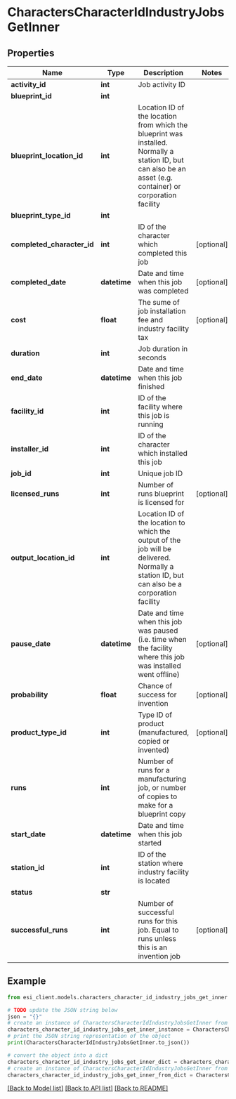 # CharactersCharacterIdIndustryJobsGetInner


## Properties

Name | Type | Description | Notes
------------ | ------------- | ------------- | -------------
**activity_id** | **int** | Job activity ID | 
**blueprint_id** | **int** |  | 
**blueprint_location_id** | **int** | Location ID of the location from which the blueprint was installed. Normally a station ID, but can also be an asset (e.g. container) or corporation facility | 
**blueprint_type_id** | **int** |  | 
**completed_character_id** | **int** | ID of the character which completed this job | [optional] 
**completed_date** | **datetime** | Date and time when this job was completed | [optional] 
**cost** | **float** | The sume of job installation fee and industry facility tax | [optional] 
**duration** | **int** | Job duration in seconds | 
**end_date** | **datetime** | Date and time when this job finished | 
**facility_id** | **int** | ID of the facility where this job is running | 
**installer_id** | **int** | ID of the character which installed this job | 
**job_id** | **int** | Unique job ID | 
**licensed_runs** | **int** | Number of runs blueprint is licensed for | [optional] 
**output_location_id** | **int** | Location ID of the location to which the output of the job will be delivered. Normally a station ID, but can also be a corporation facility | 
**pause_date** | **datetime** | Date and time when this job was paused (i.e. time when the facility where this job was installed went offline) | [optional] 
**probability** | **float** | Chance of success for invention | [optional] 
**product_type_id** | **int** | Type ID of product (manufactured, copied or invented) | [optional] 
**runs** | **int** | Number of runs for a manufacturing job, or number of copies to make for a blueprint copy | 
**start_date** | **datetime** | Date and time when this job started | 
**station_id** | **int** | ID of the station where industry facility is located | 
**status** | **str** |  | 
**successful_runs** | **int** | Number of successful runs for this job. Equal to runs unless this is an invention job | [optional] 

## Example

```python
from esi_client.models.characters_character_id_industry_jobs_get_inner import CharactersCharacterIdIndustryJobsGetInner

# TODO update the JSON string below
json = "{}"
# create an instance of CharactersCharacterIdIndustryJobsGetInner from a JSON string
characters_character_id_industry_jobs_get_inner_instance = CharactersCharacterIdIndustryJobsGetInner.from_json(json)
# print the JSON string representation of the object
print(CharactersCharacterIdIndustryJobsGetInner.to_json())

# convert the object into a dict
characters_character_id_industry_jobs_get_inner_dict = characters_character_id_industry_jobs_get_inner_instance.to_dict()
# create an instance of CharactersCharacterIdIndustryJobsGetInner from a dict
characters_character_id_industry_jobs_get_inner_from_dict = CharactersCharacterIdIndustryJobsGetInner.from_dict(characters_character_id_industry_jobs_get_inner_dict)
```
[[Back to Model list]](../README.md#documentation-for-models) [[Back to API list]](../README.md#documentation-for-api-endpoints) [[Back to README]](../README.md)


